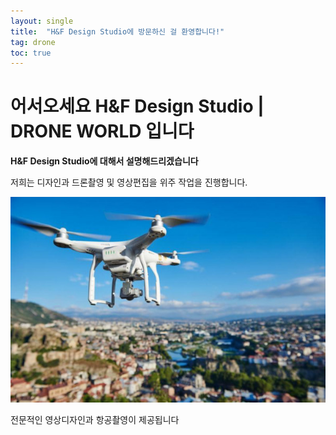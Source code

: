 ```yaml
---
layout: single
title:  "H&F Design Studio에 방문하신 걸 환영합니다!"
tag: drone
toc: true
---
```


# 어서오세요 H&F Design Studio | DRONE WORLD 입니다

**H&F Design Studio에 대해서 설명해드리겠습니다**

저희는 디자인과 드론촬영 및 영상편집을 위주 작업을 진행합니다.

![46763_4_1732](../images/2023-03-23-one/46763_4_1732.jpg)

전문적인 영상디자인과 항공촬영이 제공됩니다
